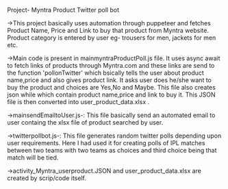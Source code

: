
Project- Myntra Product Twitter poll bot

->This project basically uses automation through puppeteer and fetches Product Name, Price and Link to buy that product from Myntra website. Product category is entered by user eg- trousers for men, jackets for men etc.


->Main code is present in  mainmyntraProductPoll.js file. It uses async await to fetch links of products through Myntra.com and these links are send to the function 'pollonTwitter' which bsically tells the user about product name,price and also gives product link. It asks user does he/she want to buy the product and choices are Yes,No and Maybe. This file also creates json while which contain product name,price and link to buy it. This JSON file is then converted into user_product_data.xlsx .

->mainsendEmailtoUser.js-: This file basically send an automated email to user containg the xlsx file of product searched by user.

->twitterpollbot.js-: This file generates random twitter polls depending upon user requirements. Here I had used it for creating polls of IPL matches between two teams with two teams as choices and third choice being that match will be tied.

->activity_Myntra_userproduct.JSON and user_product_data.xlsx are created by scrip/code itself.

